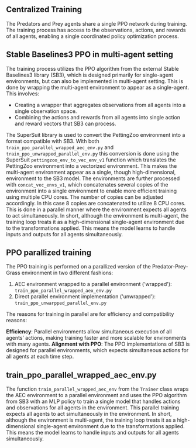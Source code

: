 ## Centralized Training
 
The Predators and Prey agents share a single PPO network during training. The training process has access to the observations, actions, and rewards of all agents, enabling a single coordinated policy optimization process.

## Stable Baselines3 PPO in multi-agent setting
The training process utilizes the PPO algorithm from the external Stable Baselines3 library (SB3), which is designed primarily for single-agent environments, but can also be implemented in multi-agent setting. This is done by wrapping the multi-agent environment to appear as a single-agent. This involves:

- Creating a wrapper that aggregates observations from all agents into a single observation space.
- Combining the actions and rewards from all agents into single action and reward vectors that SB3 can process.

The SuperSuit library is used to convert the PettingZoo environment into a format compatible with SB3. With both `train_ppo_parallel_wrapped_aec_env.py` and `train_ppo_unwrapped_parallel_env.py` this conversion is done using the SuperSuit `pettingzoo_env_to_vec_env_v1` function which translates the PettingZoo environment into a vectorized environment. This makes the multi-agent environment appear as a single, though high-dimensional, environment to the SB3 model. The environments are further processed with `concat_vec_envs_v1`, which concatenates several copies of the environment into a single environment to enable more efficient training using multiple CPU cores. The number of copies can be adjusted accordingly. In this case 8 copies are concatenated to utilize 8 CPU cores. This is done in a parallel manner where the environment expects all agents to act simultaneously. In short, although the environment is multi-agent, the training loop treats it as a high-dimensional single-agent environment due to the transformations applied. This means the model learns to handle inputs and outputs for all agents simultaneously.


## PPO parallized training

The PPO training is performed on a parallized version of the Predator-Prey-Grass environment in two different fashions:

1. AEC environment wrapped to a parallel environment ('wrapped'): `train_ppo_parallel_wrapped_aex_env.py`
2. Direct parallel environment implementation ('unwrapped'): `train_ppo_unwarpped_parallel_env.py`

The reasons for training in parallel are for efficiency and compatibility reasons:

**Efficiency**: Parallel environments allow simultaneous execution of all agents’ actions, making training faster and more scalable for environments with many agents.
**Alignment with PPO**: The PPO implementations of SB3 is designed for parallel environments, which expects simultaneous actions for all agents at each time step.


## train_ppo_parallel_wrapped_aec_env.py

The function `train_parallel_wrapped_aec_env` from the `Trainer` class wraps the AEC environment to a parallel environment and uses the PPO algorithm from SB3 with an MLP policy to train a single model that handles actions and observations for all agents in the environment. This parallel training expects all agents to act simultaneously in the environment. In short, although the environment is multi-agent, the training loop treats it as a high-dimensional single-agent environment due to the transformations applied. This means the model learns to handle inputs and outputs for all agents simultaneously.
 
